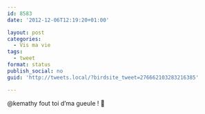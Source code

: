 ```yaml
---
id: 8583
date: '2012-12-06T12:19:20+01:00'

layout: post
categories:
  - Vis ma vie
tags:
  - tweet
format: status
publish_social: no
guid: 'http://tweets.local/?birdsite_tweet=276662103283216385'

---
```


@kemathy fout toi d’ma gueule ! 🙂